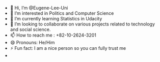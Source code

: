 - 👋 Hi, I’m @Eugene-Lee-Uni
- 👀 I’m interested in Politics and Computer Science
- 🌱 I’m currently learning Statistics in Udacity
- 💞️ I’m looking to collaborate on various projects related to technology and social science.
- 📫 How to reach me : +82-10-2624-3201
- 😄 Pronouns: He/Him
- ⚡ Fun fact: I am a nice person so you can fully trust me
- 
<!---
Eugene-Lee-Uni/Eugene-Lee-Uni is a ✨ special ✨ repository because its `README.md` (this file) appears on your GitHub profile.
You can click the Preview link to take a look at your changes.
--->
